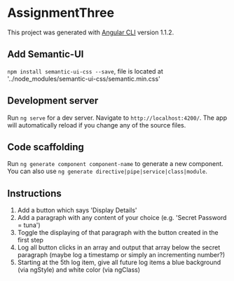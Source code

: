 # AssignmentThree

This project was generated with [Angular CLI](https://github.com/angular/angular-cli) version 1.1.2.

## Add Semantic-UI

`npm install semantic-ui-css --save`, file is located at '../node_modules/semantic-ui-css/semantic.min.css'


## Development server

Run `ng serve` for a dev server. Navigate to `http://localhost:4200/`. The app will automatically reload if you change any of the source files.

## Code scaffolding

Run `ng generate component component-name` to generate a new component. You can also use `ng generate directive|pipe|service|class|module`.

## Instructions

1. Add a button which says 'Display Details'
2. Add a paragraph with any content of your choice (e.g. 'Secret Password = tuna')
3. Toggle the displaying of that paragraph with the button created in the first step
4. Log all button clicks in an array and output that array below the secret paragraph (maybe log a timestamp or simply an incrementing number?)
5. Starting at the 5th log item, give all future log items a blue background (via ngStyle) and white color (via ngClass)
